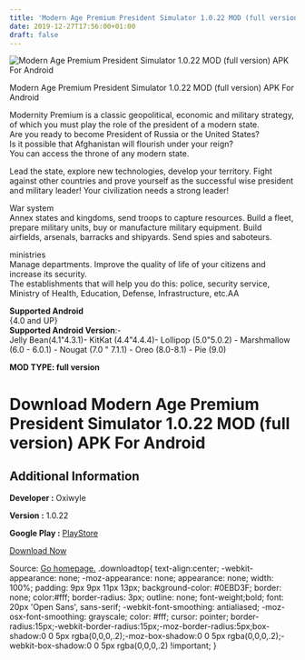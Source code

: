```yaml
---
title: 'Modern Age Premium President Simulator 1.0.22 MOD (full version) APK For Android'
date: 2019-12-27T17:56:00+01:00
draft: false
---
```


![Modern Age Premium President Simulator 1.0.22 MOD (full version) APK For Android](https://i0.wp.com/apkhome.net/wp-content/uploads/2019/12/Modern-Age-Premium-President-Simulator-1.png "Modern Age Premium President Simulator 1.0.22 MOD (full version) APK For Android")

  

Modern Age Premium President Simulator 1.0.22 MOD (full version) APK For Android

Modernity Premium is a classic geopolitical, economic and military strategy, of which you must play the role of the president of a modern state.  
Are you ready to become President of Russia or the United States?  
Is it possible that Afghanistan will flourish under your reign?  
You can access the throne of any modern state.

Lead the state, explore new technologies, develop your territory. Fight against other countries and prove yourself as the successful wise president and military leader! Your civilization needs a strong leader!

War system  
Annex states and kingdoms, send troops to capture resources. Build a fleet, prepare military units, buy or manufacture military equipment. Build airfields, arsenals, barracks and shipyards. Send spies and saboteurs.

ministries  
Manage departments. Improve the quality of life of your citizens and increase its security.  
The establishments that will help you do this: police, security service, Ministry of Health, Education, Defense, Infrastructure, etc.AA

**Supported Android**  
{4.0 and UP}  
**Supported Android Version**:-  
Jelly Bean(4.1"4.3.1)- KitKat (4.4"4.4.4)- Lollipop (5.0"5.0.2) - Marshmallow (6.0 - 6.0.1) - Nougat (7.0 " 7.1.1) - Oreo (8.0-8.1) - Pie (9.0)

**MOD TYPE: full version**

Download Modern Age Premium President Simulator 1.0.22 MOD (full version) APK For Android
=========================================================================================

Additional Information
----------------------

**Developer :** Oxiwyle

**Version :** 1.0.22

**Google Play :** [PlayStore](https://play.google.com/store/apps/details?id=com.oxiwyle.modernagepremium)

  

[Download Now](https://store4app.co/post/modern-age-premium-president-simulator-1-0-22-mod-full-version-apk-for-android_1577456512)

  
Source: [Go homepage.](https://store4app.co/post/modern-age-premium-president-simulator-1-0-22-mod-full-version-apk-for-android_1577456512) .downloadtop{ text-align:center; -webkit-appearance: none; -moz-appearance: none; appearance: none; width: 100%; padding: 9px 9px 11px 13px; background-color: #0EBD3F; border: none; color:#fff; border-radius: 3px; outline: none; font-weight;bold; font: 20px 'Open Sans', sans-serif; -webkit-font-smoothing: antialiased; -moz-osx-font-smoothing: grayscale; color: #fff; cursor: pointer; border-radius:15px;-webkit-border-radius:15px;-moz-border-radius:5px;box-shadow:0 0 5px rgba(0,0,0,.2);-moz-box-shadow:0 0 5px rgba(0,0,0,.2);-webkit-box-shadow:0 0 5px rgba(0,0,0,.2) !important; }
